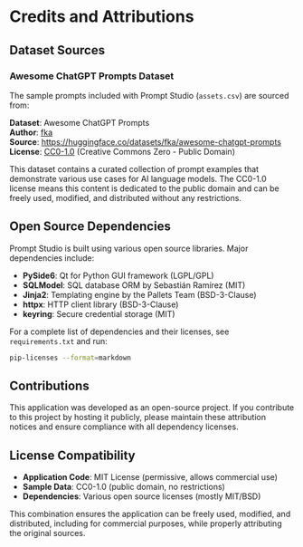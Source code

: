 # Credits and Attributions

## Dataset Sources

### Awesome ChatGPT Prompts Dataset

The sample prompts included with Prompt Studio (`assets.csv`) are sourced from:

**Dataset**: Awesome ChatGPT Prompts  
**Author**: [fka](https://huggingface.co/fka)  
**Source**: https://huggingface.co/datasets/fka/awesome-chatgpt-prompts  
**License**: [CC0-1.0](https://creativecommons.org/publicdomain/zero/1.0/) (Creative Commons Zero - Public Domain)

This dataset contains a curated collection of prompt examples that demonstrate various use cases for AI language models. The CC0-1.0 license means this content is dedicated to the public domain and can be freely used, modified, and distributed without any restrictions.

## Open Source Dependencies

Prompt Studio is built using various open source libraries. Major dependencies include:

- **PySide6**: Qt for Python GUI framework (LGPL/GPL)
- **SQLModel**: SQL database ORM by Sebastián Ramírez (MIT)
- **Jinja2**: Templating engine by the Pallets Team (BSD-3-Clause)
- **httpx**: HTTP client library (BSD-3-Clause)
- **keyring**: Secure credential storage (MIT)

For a complete list of dependencies and their licenses, see `requirements.txt` and run:
```bash
pip-licenses --format=markdown
```

## Contributions

This application was developed as an open-source project. If you contribute to this project by hosting it publicly, please maintain these attribution notices and ensure compliance with all dependency licenses.

## License Compatibility

- **Application Code**: MIT License (permissive, allows commercial use)
- **Sample Data**: CC0-1.0 (public domain, no restrictions)
- **Dependencies**: Various open source licenses (mostly MIT/BSD)

This combination ensures the application can be freely used, modified, and distributed, including for commercial purposes, while properly attributing the original sources.
